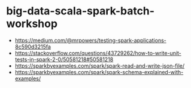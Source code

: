 # big-data-scala-spark-batch-workshop
* https://medium.com/@mrpowers/testing-spark-applications-8c590d3215fa
* https://stackoverflow.com/questions/43729262/how-to-write-unit-tests-in-spark-2-0/50581218#50581218
* https://sparkbyexamples.com/spark/spark-read-and-write-json-file/
* https://sparkbyexamples.com/spark/spark-schema-explained-with-examples/